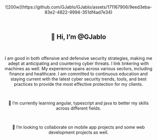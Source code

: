 <p align = "center"> ![200w](https://github.com/GJablo/GJablo/assets/171167906/9eed3eba-83e2-4822-9994-351df4ad7e34) </p>
<br>
<h2 align="center">👋 Hi, I’m @GJablo</h2> 
<br>
<p align="center">I am good in both offensive and defensive security strategies, making me adept at anticipating and countering cyber threats. I link tinkering with machines as well. My experience spans across various sectors, including finance and healthcare. I am committed to continuous education and staying current with the latest cyber security trends, tools, and best practices to provide the most effective protection for my clients.</p>
<br>
<p align = "center">🌱 I’m currently learning angular, typescript and java to better my skills across different fields.</p> 
<br>
<p align = "center">💞️ I’m looking to collaborate on mobile app projects and some web development projects as well.</p>

<!---
GJablo/GJablo is a ✨ special ✨ repository because its `README.md` (this file) appears on your GitHub profile.
You can click the Preview link to take a look at your changes.
--->
